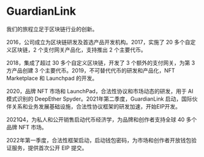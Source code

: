 # GuardianLink

我们的旅程立足于区块链行业的创新。

2016，公司成立为区块链研发及首选产品开发机构。2017，实施了 20 多个自定义区块链，2 个支付网关产品化，支持推出 2 个主要代币。

2018，集成了超过 30 多个自定义区块链，开发了 3 个额外的支付网关，为第 3 方产品创建 3 个主要代币。2019，不可替代代币的研发和产品化，NFT Marketplace 和 Launchpad 的开发。

2020，品牌 NFT 市场和 LaunchPad，合法性协议和市场动态的研发，用于 AI 模式识别的 DeepEther Spyder。2021年第二季度，GuardianLink 启动，国际伙伴关系和业务发展基础设施，合法性协议框架的研发加速，开始EIP开发。

2021Q4，为私人和公开销售启动代币经济学，为品牌和创作者支持全球 40 多个品牌 NFT 市场。

2022年第一季度，合法性框架启动，启动钱包密码，为市场和创作者开放钱包验证服务，提供首次公开 EIP 提交。
